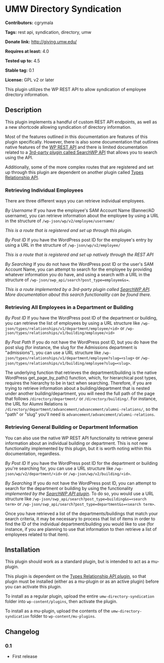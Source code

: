 # UMW Directory Syndication #
**Contributors:** cgrymala

**Tags:** rest api, syndication, directory, umw

**Donate link:** http://giving.umw.edu/

**Requires at least:** 4.0

**Tested up to:** 4.5

**Stable tag:** 0.1

**License:** GPL v2 or later


This plugin utilizes the WP REST API to allow syndication of employee directory information.

## Description ##
This plugin implements a handful of custom REST API endpoints, as well as a new shortcode  allowing syndication of directory information.

Most of the features outlined in this documentation are features of this plugin specifically. However, there is also some documentation that outlines native features of the [WP REST API](http://v2.wp-api.org/) and there is limited documentation related to a [3rd-party plugin called SearchWP API](https://github.com/CalderaWP/searchwp-api-route) that allows you to search using the API.

Additionally, some of the more complex routes that are registered and set up through this plugin are dependent on another plugin called [Types Relationship API](https://github.com/UMWEDU/types-relationship-api).

### Retrieving Individual Employees ###
There are three different ways you can retrieve individual employees.

*By Username*
If you have the employee's SAM Account Name (Banner/AD username), you can retrieve information about the employee by using a URL in the structure of `/wp-json/wp/v2/employee/username/`

_This is a route that is registered and set up through this plugin._

*By Post ID*
If you have the WordPress post ID for the employee's entry by using a URL in the structure of `/wp-json/wp/v2/employee/`

_This is a route that is registered and set up natively through the REST API_

*By Searching*
If you do not have the WordPress post ID or the user's SAM Account Name, you can attempt to search for the employee by providing whatever information you do have, and using a search with a URL in the structure of `/wp-json/swp_api/search?post_type=employee&s=`.

_This is a route implemented by a 3rd-party plugin called [SearchWP API](https://github.com/CalderaWP/searchwp-api-route). More documentation about this search functionality can be found there._

### Retrieving All Employees in a Department or Building ###
*By Post ID*
If you have the WordPress post ID of the department or building, you can retrieve the list of employees by using a URL structure like `/wp-json/types/relationships/v1/department/employee/<id>` or `/wp-json/types/relationships/v1/building/employee/<id>`

*By Post Path*
If you do not have the WordPress post ID, but you do have the post slug (for instance, the slug for the Admissions department is "admissions"), you can use a URL structure like `/wp-json/types/relationships/v1/department/employee?slug=<slug>` or `/wp-json/types/relationships/v1/building/employee?slug=<slug>`.

The underlying function that retrieves the department/building is the native WordPress get_page_by_path() function, which, for hierarchical post types, requires the hierarchy to be in tact when searching. Therefore, if you are trying to retrieve information about a building/department that is nested under another building/department, you will need the full path of the page that follows `/directory/department/` or `/directory/building/`. For instance, the URL for Alumni Relations is `/directory/department/advancement/advancement/alumni-relations/`, so the "path" or "slug" you'll need is `advancement/advancement/alumni-relations`.

### Retrieving General Building or Department Information ###

You can also use the native WP REST API functionality to retrieve general information about an individual building or department. This is not new functionality implemented by this plugin, but it is worth noting within this documentation, regardless.

*By Post ID*
If you have the WordPress post ID for the department or building you're searching for, you can use a URL structure like `/wp-json/wp/v2/department/<id>` or `/wp-json/wp/v2/building/<id>`.

*By Searching*
If you do not have the WordPress post ID, you can attempt to search for the department or building by using the functionality _implemented by the [SearchWP API plugin](https://github.com/CalderaWP/searchwp-api-route)_. To do so, you would use a URL structure like `/wp-json/swp_api/search?post_type=building&s=<search term>` or `/wp-json/swp_api/search?post_type=department&s=<search term>`.

Once you have retrieved a list of the departments/buildings that match your search criteria, it may be necessary to process that list of items in order to find the ID of the individual department/building you would like to use (for instance, if you are planning to use that information to then retrieve a list of employees related to that item).

## Installation ##
This plugin should work as a standard plugin, but is intended to act as a mu-plugin.

This plugin is dependent on the [Types Relationship API plugin](https://github.com/UMWEDU/types-relationship-api), so that plugin must be installed (either as a mu-plugin or as an active plugin) before you can activate this plugin.

To install as a regular plugin, upload the entire `umw-directory-syndication` folder into `wp-content/plugins`, then activate the plugin.

To install as a mu-plugin, upload the contents of the `umw-directory-syndication` folder to `wp-content/mu-plugins`.

## Changelog ##
### 0.1 ###
* First release
